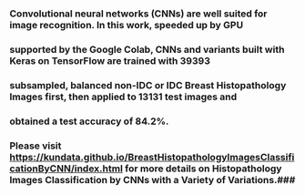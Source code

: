 
### Convolutional neural networks (CNNs) are well suited for image recognition. In this work, speeded up by GPU
### supported by the Google Colab, CNNs and variants built with Keras on TensorFlow are trained with 39393
### subsampled, balanced non-IDC or IDC Breast Histopathology Images first, then applied to 13131 test images and
### obtained a test accuracy of 84.2%.

### Please visit https://kundata.github.io/BreastHistopathologyImagesClassificationByCNN/index.html for more details on Histopathology Images Classification by CNNs with a Variety of Variations.###


